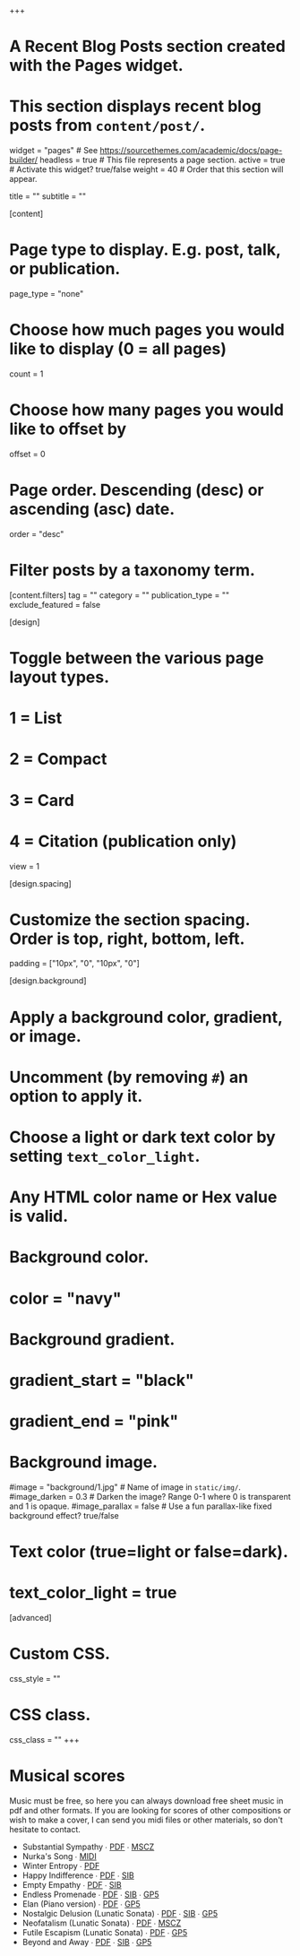 +++
# A Recent Blog Posts section created with the Pages widget.
# This section displays recent blog posts from `content/post/`.

widget = "pages"  # See https://sourcethemes.com/academic/docs/page-builder/
headless = true  # This file represents a page section.
active = true  # Activate this widget? true/false
weight = 40  # Order that this section will appear.

title = ""
subtitle = ""

[content]
  # Page type to display. E.g. post, talk, or publication.
  page_type = "none"
  
  # Choose how much pages you would like to display (0 = all pages)
  count = 1
  
  # Choose how many pages you would like to offset by
  offset = 0

  # Page order. Descending (desc) or ascending (asc) date.
  order = "desc"

  # Filter posts by a taxonomy term.
  [content.filters]
    tag = ""
    category = ""
    publication_type = ""
    exclude_featured = false
  
[design]
  # Toggle between the various page layout types.
  #   1 = List
  #   2 = Compact
  #   3 = Card
  #   4 = Citation (publication only)
  view = 1

 [design.spacing]
 # Customize the section spacing. Order is top, right, bottom, left.
  padding = ["10px", "0", "10px", "0"]
 
[design.background]
  # Apply a background color, gradient, or image.
  #   Uncomment (by removing `#`) an option to apply it.
  #   Choose a light or dark text color by setting `text_color_light`.
  #   Any HTML color name or Hex value is valid.
  
  # Background color.
  # color = "navy"
  
  # Background gradient.
  # gradient_start = "black"
  # gradient_end = "pink"
  
  # Background image.
  #image = "background/1.jpg"  # Name of image in `static/img/`.
  #image_darken = 0.3  # Darken the image? Range 0-1 where 0 is transparent and 1 is opaque.
  #image_parallax = false  # Use a fun parallax-like fixed background effect? true/false

  # Text color (true=light or false=dark).
  # text_color_light = true  
  
[advanced]
 # Custom CSS. 
 css_style = ""
 
 # CSS class.
 css_class = ""
+++
<div class="mini-title"><h1>Musical scores</h1></div>

Music must be free, so here you can always download free sheet music in pdf and other formats. If you are looking for scores of other compositions or wish to make a cover, I can send you midi files or other materials, so don't hesitate to contact.

- Substantial Sympathy ∙ <a href="/scores/Substantial Sympathy.pdf" title="download pdf" target="_blank">PDF</a> ∙ <a href="/scores/Substantial Sympathy.mscz" title="download musescore" target="_blank">MSCZ</a>
- Nurka's Song ∙ <a href="/scores/Nurka song.mid" title="download midi" target="_blank">MIDI</a>
- Winter Entropy  ∙ <a href="/scores/Winter Entropy.pdf" title="download pdf" target="_blank">PDF</a>
- Happy Indifference  ∙ <a href="/scores/Happy Indifference.pdf" title="download pdf" target="_blank">PDF</a> ∙ <a href="/scores/Happy Indifference.sib" title="download Sibelius file" target="_blank">SIB</a>
- Empty Empathy  ∙ <a href="/scores/Empty Empathy.pdf" title="download pdf" target="_blank">PDF</a> ∙ <a href="/scores/Empty Empathy.sib" title="download Sibelius file" target="_blank">SIB</a>
- Endless Promenade  ∙ <a href="/scores/Endless Promenade.pdf" title="download pdf" target="_blank">PDF</a> ∙ <a href="/scores/Endless Promenade.sib" title="download Sibelius file" target="_blank">SIB</a> ∙ <a href="/scores/Endless Promenade.gp5" title="download Guitar pro file" target="_blank">GP5</a>
- Elan (Piano version)  ∙ <a href="/scores/Elan (Piano version).pdf" title="download pdf" target="_blank">PDF</a> ∙ <a href="scores/Elan (Piano version).gp5" title="download Guitar pro file" target="_blank">GP5</a>
- Nostalgic Delusion (Lunatic Sonata) ∙ <a href="/scores/Nostalgic Delusion.pdf" title="download pdf" target="_blank">PDF</a> ∙ <a href="/scores/Nostalgic Delusion.sib" title="download sibelius file" target="_blank">SIB</a> ∙ <a href="/scores/Nostalgic Delusion.gp5" title="download Guitar pro file" target="_blank">GP5</a>
- Neofatalism (Lunatic Sonata) ∙ <a href="/scores/Neofatalism.pdf" title="download pdf" target="_blank">PDF</a> ∙ <a href="/scores/Neofatalism.mscz" title="download musescore file" target="_blank">MSCZ</a>
- Futile Escapism (Lunatic Sonata) ∙ <a href="/scores/Futile Escapism.pdf" title="download pdf" target="_blank">PDF</a> ∙ <a href="/scores/Futile Escapism.gp5" title="download Guitar pro file" target="_blank">GP5</a>
- Beyond and Away  ∙ <a href="/scores/Beyond and Away.pdf" title="download pdf" target="_blank">PDF</a> ∙ <a href="/scores/Beyond and Away.sib" title="download sibelius file" target="_blank">SIB</a> ∙ <a href="/scores/Beyond and Away.gp5" title="download Guitar pro file" target="_blank">GP5</a>
